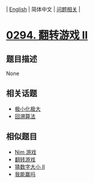 
| [English](README_EN.md) | 简体中文 | [问题相关](QUESTION.md) |
# [0294. 翻转游戏 II](https://leetcode-cn.com/problems/flip-game-ii/)
## 题目描述
None
## 相关话题
- [极小化极大](https://leetcode-cn.com/tag/minimax)
- [回溯算法](https://leetcode-cn.com/tag/backtracking)
## 相似题目
- [Nim 游戏](../0292/README.md)
- [翻转游戏](../0293/README.md)
- [猜数字大小 II](../0375/README.md)
- [我能赢吗](../0464/README.md)
